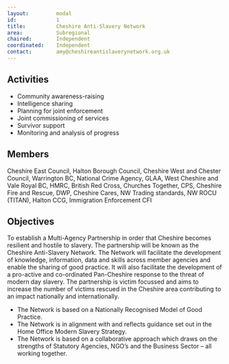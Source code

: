 ```yaml
---
layout: 		modal
id: 			1
title: 			Cheshire Anti-Slavery Network
area: 			Subregional
chaired: 		Independent
coordinated:	Independent
contact:		amy@cheshireantislaverynetwork.org.uk
---
```


Activities
----------

* Community awareness-raising
* Intelligence sharing
* Planning for joint enforcement
* Joint commissioning of services
* Survivor support
* Monitoring and analysis of progress

Members
-------

Cheshire East Council, Halton Borough Council, Cheshire West and Chester Council, Warrington BC, National Crime Agency, GLAA, West Cheshire and Vale Royal BC, HMRC, British Red Cross, Churches Together, CPS, Cheshire Fire and Rescue, DWP, Cheshire Cares, NW Trading standards, NW ROCU (TITAN), Halton CCG, Immigration Enforcement CFI

Objectives
----------

To establish a Multi-Agency Partnership in order that Cheshire becomes resilient and hostile to slavery.  The partnership will be known as the Cheshire Anti-Slavery Network.  The Network will facilitate the development of knowledge, information, data and skills across member agencies and enable the sharing of good practice.  It will also facilitate the development of a pro-active and co-ordinated Pan-Cheshire response to the threat of modern day slavery.   The partnership is victim focussed and aims to increase the number of victims rescued in the Cheshire area contributing to an impact nationally and internationally.

* The Network is based on a Nationally Recognised Model of Good Practice.
* The Network is in alignment with and reflects guidance set out in the Home Office Modern Slavery Strategy.
* The Network is based on a collaborative approach which draws on the strengths of Statutory Agencies, NGO’s and the Business Sector – all working together.